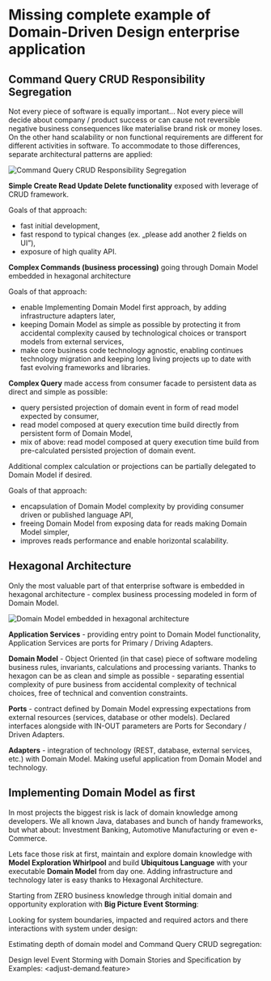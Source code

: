 # Missing complete example of Domain-Driven Design enterprise application

## Command Query CRUD Responsibility Segregation
Not every piece of software is equally important...
Not every piece will decide about company / product success or can cause not reversible negative business consequences like materialise brand risk or money loses.
On the other hand scalability or non functional requirements are different for different activities in software.
To accommodate to those differences, separate architectural patterns are applied:

![Command Query CRUD Responsibility Segregation](https://github.com/michal-michaluk/factory/raw/master/command-query-crud.png)

**Simple Create Read Update Delete functionality** exposed with leverage of CRUD framework.

Goals of that approach:
- fast initial development,
- fast respond to typical changes (ex. „please add another 2 fields on UI”),
- exposure of high quality API.

**Complex Commands (business processing)** going through Domain Model embedded in hexagonal architecture

Goals of that approach:
- enable Implementing Domain Model first approach, by adding infrastructure adapters later,
- keeping Domain Model as simple as possible by protecting it from accidental complexity caused by technological choices or transport models from external services,
- make core business code technology agnostic, enabling continues technology migration and keeping long living projects up to date with fast evolving frameworks and libraries.

**Complex Query** made access from consumer facade to persistent data as direct and simple as possible:
- query persisted projection of domain event in form of read model expected by consumer,
- read model composed at query execution time build directly from persistent form of Domain Model,
- mix of above: read model composed at query execution time build from pre-calculated persisted projection of domain event.

Additional complex calculation or projections can be partially delegated to Domain Model if desired.

Goals of that approach:
- encapsulation of Domain Model complexity by providing consumer driven or published language API,
- freeing Domain Model from exposing data for reads making Domain Model simpler,
- improves reads performance and enable horizontal scalability.


## Hexagonal Architecture
Only the most valuable part of that enterprise software is embedded in hexagonal architecture - complex business processing modeled in form of Domain Model.

![Domain Model embedded in hexagonal architecture](https://github.com/michal-michaluk/factory/raw/master/hexagon.png)

**Application Services** - providing entry point to Domain Model functionality, Application Services are ports for Primary / Driving Adapters.

**Domain Model** - Object Oriented (in that case) piece of software modeling business rules, invariants, calculations and processing variants. Thanks to hexagon can be as clean and simple as possible - separating essential complexity of pure business from accidental complexity of technical choices, free of technical and convention constraints.

**Ports** - contract defined by Domain Model expressing expectations from external resources (services, database or other models). Declared interfaces alongside with IN-OUT parameters are Ports for Secondary / Driven Adapters.

**Adapters** - integration of technology (REST, database, external services, etc.) with Domain Model. Making useful application from Domain Model and technology.


## Implementing Domain Model as first
In most projects the biggest risk is lack of domain knowledge among developers. We all known Java, databases and bunch of handy frameworks, but what about: Investment Banking, Automotive Manufacturing or even e-Commerce.

Lets face those risk at first, maintain and explore domain knowledge with **Model Exploration Whirlpool** and build **Ubiquitous Language** with your executable **Domain Model** from day one.
Adding infrastructure and technology later is easy thanks to Hexagonal Architecture.

Starting from ZERO business knowledge through initial domain and opportunity exploration with **Big Picture Event Storming**:
<big-picture-es>

Looking for system boundaries, impacted and required actors and there interactions with system under design:
<actors-and-boundaries>

Estimating depth of domain model and Command Query CRUD segregation:
<command-query-crud>

Design level Event Storming with Domain Stories and Specification by Examples:
<demand-forecasting-design-es>
<adjust-demand.feature>

<shortage-prediction-design-es>
